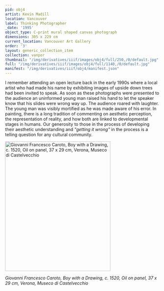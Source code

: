 ```yaml
---
pid: obj4
artist: Kevin Madill
location: Vancouver
label: Thinking Photographer
_date: '1995'
object_type: C-print mural shaped canvas photograph
dimensions: 305 x 229 cm
current_location: Vancouver Art Gallery
order: '3'
layout: generic_collection_item
collection: vanpor
thumbnail: "/img/derivatives/iiif/images/obj4/full/250,/0/default.jpg"
full: "/img/derivatives/iiif/images/obj4/full/1140,/0/default.jpg"
manifest: "/img/derivatives/iiif/obj4/manifest.json"
---
```


I remember attending an open lecture back in the early 1990s where a local artist who had made his name by exhibiting images of upside down trees had been invited to speak. As soon as these photographs were presented to the audience an uninformed young man raised his hand to let the speaker know that his slides were wrong way up. The audience roared with laughter. The young man was visibly mortified as he was made aware of his error. In painting, there is a long tradition of commenting on aesthetic perception, the representation of reality, and how both are linked to developmental stages in humans. Our generosity to those in the process of developing their aesthetic understanding and *"getting it wrong"* in the process is a telling question for any cultural community.

<img src="https://kevmadill.github.io/portraiture-vancouver/img/SupportImages/Caroto.png" alt="Giovanni Francesco Caroto, Boy with a Drawing, c. 1520, Oil on panel, 37 x 29 cm, Verona, Museco di Castelvecchio" width="344.12" height="423.53"> 

*Giovanni Francesco Caroto, Boy with a Drawing, c. 1520, Oil on panel, 37 x 29 cm, Verona, Museco di Castelvecchio*
